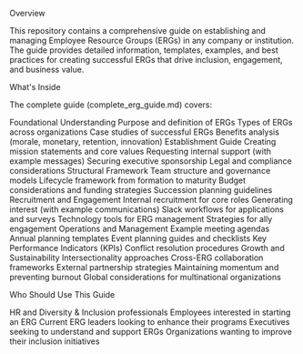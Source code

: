 Overview

This repository contains a comprehensive guide on establishing and managing Employee Resource Groups (ERGs) in any company or institution. The guide provides detailed information, templates, examples, and best practices for creating successful ERGs that drive inclusion, engagement, and business value.

What's Inside

The complete guide (complete_erg_guide.md) covers:

Foundational Understanding
Purpose and definition of ERGs
Types of ERGs across organizations
Case studies of successful ERGs
Benefits analysis (morale, monetary, retention, innovation)
Establishment Guide
Creating mission statements and core values
Requesting internal support (with example messages)
Securing executive sponsorship
Legal and compliance considerations
Structural Framework
Team structure and governance models
Lifecycle framework from formation to maturity
Budget considerations and funding strategies
Succession planning guidelines
Recruitment and Engagement
Internal recruitment for core roles
Generating interest (with example communications)
Slack workflows for applications and surveys
Technology tools for ERG management
Strategies for ally engagement
Operations and Management
Example meeting agendas
Annual planning templates
Event planning guides and checklists
Key Performance Indicators (KPIs)
Conflict resolution procedures
Growth and Sustainability
Intersectionality approaches
Cross-ERG collaboration frameworks
External partnership strategies
Maintaining momentum and preventing burnout
Global considerations for multinational organizations

Who Should Use This Guide

HR and Diversity & Inclusion professionals
Employees interested in starting an ERG
Current ERG leaders looking to enhance their programs
Executives seeking to understand and support ERGs
Organizations wanting to improve their inclusion initiatives
